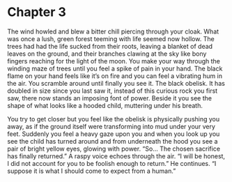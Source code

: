 # Chapter 3
The wind howled and blew a bitter chill piercing through your cloak. What was once a lush, green forest teeming with life seemed now hollow. The trees had had the life sucked from their roots, leaving a blanket of dead leaves on the ground, and their branches clawing at the sky like bony fingers reaching for the light of the moon. You make your way through the winding maze of trees until you feel a spike of pain in your hand. The black flame on your hand feels like it’s on fire and you can feel a vibrating hum in the air. You scramble around until finally you see it. The black obelisk. It has doubled in size since you last saw it, instead of this curious rock you first saw, there now stands an imposing font of power. Beside it you see the shape of what looks like a hooded child, muttering under his breath. 

You try to get closer but you feel like the obelisk is physically pushing you away, as if the ground itself were transforming into mud under your very feet. Suddenly you feel a heavy gaze upon you and when you look up you see the child has turned around and from underneath the hood you see a pair of bright yellow eyes, glowing with power. “So... The chosen sacrifice has finally returned.” A raspy voice echoes through the air. “I will be honest, I did not account for you to be foolish enough to return.” He continues. “I suppose it is what I should come to expect from a human.”
